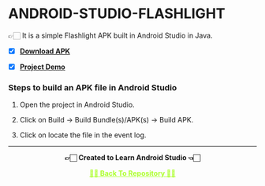 # ANDROID-STUDIO-FLASHLIGHT
 👉🏻 It is a simple Flashlight APK built in Android Studio in Java.

 - [X] **[Download APK](https://github.com/Amey-Thakur/ANDROID-STUDIO-FLASHLIGHT/blob/main/Flashlight.apk?raw=true)**
 
 - [X] **[Project Demo](https://youtu.be/83z8sHEzDC0)**

### Steps to build an APK file in Android Studio
1. Open the project in Android Studio.

2. Click on Build -> Build Bundle(s)/APK(s) -> Build APK.

3. Click on locate the file in the event log.

---

<p align="center"> <b> 👉🏻 Created to Learn Android Studio  👈🏻 <b> </p>
 
<p align="center"><a href='https://github.com/Amey-Thakur/ANDROID-STUDIO-CALCULATOR', style='color: greenyellow;'> ✌🏻 Back To Repository ✌🏻</p>
